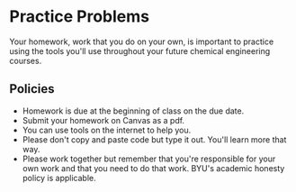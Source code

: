 # Practice Problems
Your homework, work that you do on your own, is important to practice using the tools you'll use throughout your future chemical engineering courses. 

## Policies
- Homework is due at the beginning of class on the due date.
- Submit your homework on Canvas as a pdf.
- You can use tools on the internet to help you.
- Please don't copy and paste code but type it out.  You'll learn more that way.
- Please work together but remember that you're responsible for your own work and that you need to do that work. BYU's academic honesty policy is applicable.

```{tableofcontents}
```